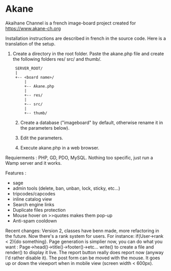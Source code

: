 # Akane
Akaihane Channel is a french image-board project created for https://www.akane-ch.org

Installation instructions are described in french in the source code. Here is a translation of the setup.

1) Create a directory in the root folder. Paste the akane.php file and create the following folders res/ src/ and thumb/.

        SERVER_ROOT/
        |
        +-- <board name>/
            |
            +-- Akane.php
            |
            +-- res/
            |
            +-- src/
            |
            +-- thumb/


    2) Create a database ("imageboard" by default, otherwise rename it in the parameters below).

    3) Edit the parameters.

    4) Execute akane.php in a web browser.

Requierments : PHP, GD, PDO, MySQL. Nothing too specific, just run a Wamp server and it works.

Features :
- sage
- admin tools (delete, ban, unban, lock, sticky, etc...)
- tripcodes/capcodes
- inline catalog view
- Search engine links
- Duplicate files protection
- Mouse hover on >>quotes makes them pop-up
- Anti-spam cooldown

Recent changes:
Version 2, classes have benn made, more refactoring in the future.
Now there's a rank system for users. For instance: if(User->rank < 2){do something}.
Page generation is simplier now, you can do what you want : Page->head()->title()->footer()->etc... write() to create a file and render() to display it live.
The report button really does report now (anyway I'd rather disable it).
The post form can be moved with the mouse. It goes up or down the viewport when in mobile view (screen width < 600px).
